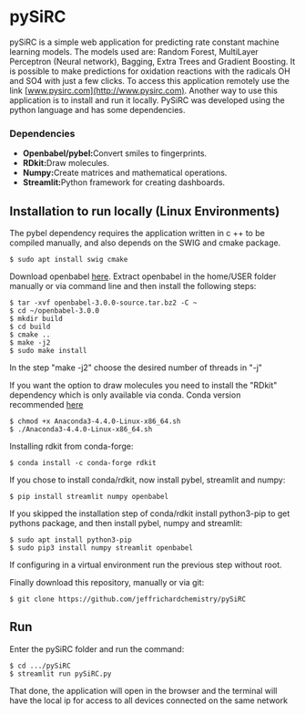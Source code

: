 # pySiRC
pySiRC is a simple web application for predicting rate constant machine learning models.
The models used are: Random Forest, MultiLayer Perceptron (Neural network), Bagging, Extra Trees and Gradient Boosting. It is possible to make predictions for oxidation reactions with the radicals OH and SO4 with just a few clicks. To access this application remotely use the link [www.pysirc.com](http://www.pysirc.com).
Another way to use this application is to install and run it locally. PySiRC was developed using the python language and has some dependencies.

### Dependencies
<ul>
<li><b>Openbabel/pybel:</b>Convert smiles to fingerprints.</li>
<li><b>RDkit:</b>Draw molecules.</li>
<li><b>Numpy:</b>Create matrices and mathematical operations.</li>
<li><b>Streamlit:</b>Python framework for creating dashboards.</li>
</ul>

## Installation to run locally (Linux Environments)
The pybel dependency requires the application written in c ++ to be compiled manually,
and also depends on the SWIG and cmake package.
```
$ sudo apt install swig cmake
```
Download openbabel [here](https://github.com/openbabel/openbabel/releases/download/openbabel-3-0-0/openbabel-3.0.0-source.tar.bz2).
Extract openbabel in the home/USER folder manually or via command line and then install the following steps:
```
$ tar -xvf openbabel-3.0.0-source.tar.bz2 -C ~
$ cd ~/openbabel-3.0.0
$ mkdir build
$ cd build
$ cmake ..
$ make -j2
$ sudo make install
```
In the step "make -j2" choose the desired number of threads in "-j"

If you want the option to draw molecules you need to install the "RDkit" 
dependency which is only available via conda. Conda version recommended [here](https://repo.anaconda.com/archive/Anaconda3-4.4.0-Linux-x86_64.sh)
```
$ chmod +x Anaconda3-4.4.0-Linux-x86_64.sh
$ ./Anaconda3-4.4.0-Linux-x86_64.sh
```
Installing rdkit from conda-forge:
```
$ conda install -c conda-forge rdkit
```
If you chose to install conda/rdkit, now install pybel, streamlit and numpy:
```
$ pip install streamlit numpy openbabel
```

If you skipped the installation step of conda/rdkit
install python3-pip to get pythons package, and then install pybel, numpy and streamlit:
```
$ sudo apt install python3-pip
$ sudo pip3 install numpy streamlit openbabel
```
If configuring in a virtual environment run the previous step without root.

Finally download this repository, manually or via git:
```
$ git clone https://github.com/jeffrichardchemistry/pySiRC
```

## Run
Enter the pySiRC folder and run the command:
```
$ cd .../pySiRC
$ streamlit run pySiRC.py
```
That done, the application will open in the browser and the terminal will have the
local ip for access to all devices connected on the same network


